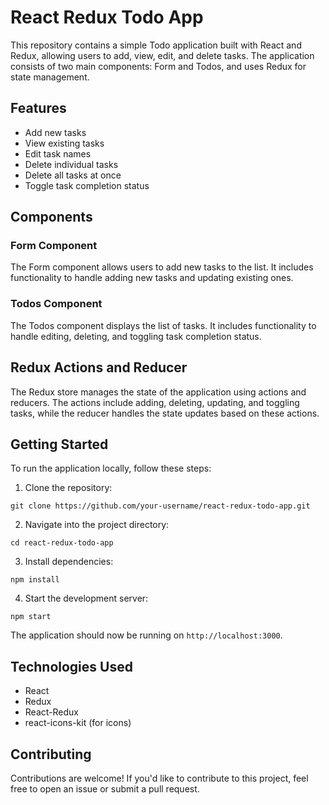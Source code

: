 # React Redux Todo App

This repository contains a simple Todo application built with React and Redux, allowing users to add, view, edit, and delete tasks. The application consists of two main components: Form and Todos, and uses Redux for state management.

## Features

- Add new tasks
- View existing tasks
- Edit task names
- Delete individual tasks
- Delete all tasks at once
- Toggle task completion status

## Components

### Form Component

The Form component allows users to add new tasks to the list. It includes functionality to handle adding new tasks and updating existing ones.

### Todos Component

The Todos component displays the list of tasks. It includes functionality to handle editing, deleting, and toggling task completion status.

## Redux Actions and Reducer

The Redux store manages the state of the application using actions and reducers. The actions include adding, deleting, updating, and toggling tasks, while the reducer handles the state updates based on these actions.

## Getting Started

To run the application locally, follow these steps:

1. Clone the repository:

```
git clone https://github.com/your-username/react-redux-todo-app.git
```

2. Navigate into the project directory:

```
cd react-redux-todo-app
```

3. Install dependencies:

```
npm install
```

4. Start the development server:

```
npm start
```

The application should now be running on `http://localhost:3000`.

## Technologies Used

- React
- Redux
- React-Redux
- react-icons-kit (for icons)

## Contributing

Contributions are welcome! If you'd like to contribute to this project, feel free to open an issue or submit a pull request.
